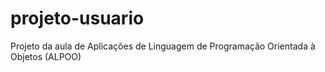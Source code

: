 # projeto-usuario
Projeto da aula de Aplicações de Linguagem de Programação Orientada à Objetos (ALPOO)
